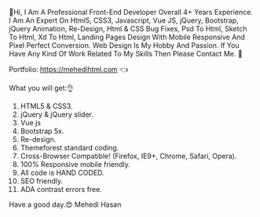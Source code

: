 🙋Hi, I Am A Professional Front-End Developer Overall 4+ Years Experience. I Am An Expert On Html5, CSS3, Javascript, Vue JS, jQuery, Bootstrap, jQuery Animation, Re-Design, Html & CSS Bug Fixes, Psd To Html, Sketch To Html, Xd To Html, Landing Pages Design With Mobile Responsive And Pixel Perfect Conversion. Web Design Is My Hobby And Passion. If You Have Any Kind Of Work Related To My Skills Then Please Contact Me. 🤗

Portfolio: https://mehedihtml.com 👈

What you will get:👌
1. HTML5 & CSS3.
2. jQuery & jQuery slider.
3. Vue js 
4. Bootstrap 5x.
5. Re-design.
6. Themeforest standard coding.
7. Cross-Browser Compatible! (Firefox, IE9+, Chrome, Safari, Opera).
8. 100% Responsive mobile friendly.
9. All code is HAND CODED.
10. SEO friendly.
11. ADA contrast errors free.

Have a good day.😍
Mehedi Hasan
